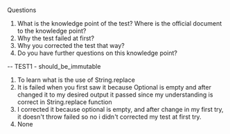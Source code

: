 Questions
1. What is the knowledge point of the test? Where is the official document to the knowledge point?
2. Why the test failed at first?
3. Why you corrected the test that way?
4. Do you have further questions on this knowledge point?

-- TEST1 - should_be_immutable
1. To learn what is the use of String.replace
2. It is failed when you first saw it because Optional is empty and after changed it to my desired output it passed since my understanding is correct in String.replace function
3. I corrected it because optional is empty, and after change in my first try, it doesn't throw failed so no i didn't corrected my test at first try.
4. None